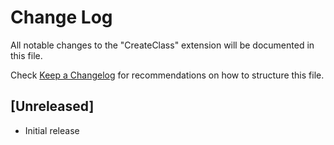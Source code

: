 # Change Log

All notable changes to the "CreateClass" extension will be documented in this file.

Check [Keep a Changelog](http://keepachangelog.com/) for recommendations on how to structure this file.

## [Unreleased]

- Initial release